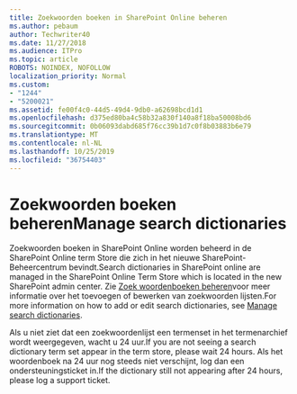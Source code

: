```yaml
---
title: Zoekwoorden boeken in SharePoint Online beheren
ms.author: pebaum
author: Techwriter40
ms.date: 11/27/2018
ms.audience: ITPro
ms.topic: article
ROBOTS: NOINDEX, NOFOLLOW
localization_priority: Normal
ms.custom:
- "1244"
- "5200021"
ms.assetid: fe00f4c0-44d5-49d4-9db0-a62698bcd1d1
ms.openlocfilehash: d375ed80ba4c58b32a830f140a8f18ba50008bd6
ms.sourcegitcommit: 0b06093dabd685f76cc39b1d7c0f8b03883b6e79
ms.translationtype: MT
ms.contentlocale: nl-NL
ms.lasthandoff: 10/25/2019
ms.locfileid: "36754403"
---
```

# <a name="manage-search-dictionaries"></a><span data-ttu-id="ac610-102">Zoekwoorden boeken beheren</span><span class="sxs-lookup"><span data-stu-id="ac610-102">Manage search dictionaries</span></span>

<span data-ttu-id="ac610-103">Zoekwoorden boeken in SharePoint Online worden beheerd in de SharePoint Online term Store die zich in het nieuwe SharePoint-Beheercentrum bevindt.</span><span class="sxs-lookup"><span data-stu-id="ac610-103">Search dictionaries in SharePoint online are managed in the SharePoint Online Term Store which is located in the new SharePoint admin center.</span></span> <span data-ttu-id="ac610-104">Zie [Zoek woordenboeken beheren](https://go.microsoft.com/fwlink/?linkid=2044669&amp;clcid=0x409)voor meer informatie over het toevoegen of bewerken van zoekwoorden lijsten.</span><span class="sxs-lookup"><span data-stu-id="ac610-104">For more information on how to add or edit search dictionaries, see [Manage search dictionaries](https://go.microsoft.com/fwlink/?linkid=2044669&amp;clcid=0x409).</span></span>
  
<span data-ttu-id="ac610-105">Als u niet ziet dat een zoekwoordenlijst een termenset in het termenarchief wordt weergegeven, wacht u 24 uur.</span><span class="sxs-lookup"><span data-stu-id="ac610-105">If you are not seeing a search dictionary term set appear in the term store, please wait 24 hours.</span></span> <span data-ttu-id="ac610-106">Als het woordenboek na 24 uur nog steeds niet verschijnt, log dan een ondersteuningsticket in.</span><span class="sxs-lookup"><span data-stu-id="ac610-106">If the dictionary still not appearing after 24 hours, please log a support ticket.</span></span>
  